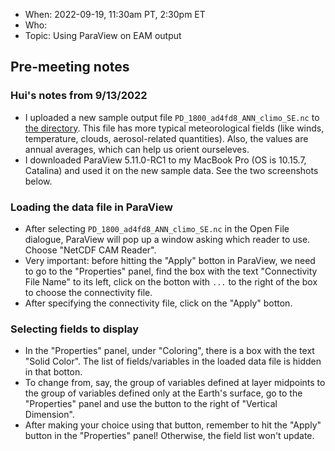 * When: 2022-09-19, 11:30am PT, 2:30pm ET
* Who: 
* Topic: Using ParaView on EAM output

## Pre-meeting notes

### Hui's notes from 9/13/2022

* I uploaded a new sample output file `PD_1800_ad4fd8_ANN_climo_SE.nc` to [the directory](https://compy-dtn.pnl.gov/wanh895/ParaView_EAM/cubed_sphere/model_output_samples/). This file has more typical meteorological fields (like winds, temperature, clouds, aerosol-related quantities). Also, the values are annual averages, which can help us orient ourseleves.
* I downloaded ParaView 5.11.0-RC1 to my MacBook Pro (OS is 10.15.7, Catalina) and used it on the new sample data. See the two screenshots below.

### Loading the data file in ParaView

* After selecting `PD_1800_ad4fd8_ANN_climo_SE.nc` in the Open File dialogue, ParaView will pop up a window asking which reader to use. Choose "NetCDF CAM Reader".
* Very important: before hitting the "Apply" botton in ParaView, we need to go to the "Properties" panel, find the box with the text "Connectivity File Name" to its left, click on the botton with `...` to the right of the box to choose the connectivity file.
* After specifying the connectivity file, click on the "Apply" botton.

### Selecting fields to display

* In the "Properties" panel, under "Coloring", there is a box with the text "Solid Color". The list of fields/variables in the loaded data file is hidden in that botton.
* To change from, say, the group of variables defined at layer midpoints to the group of variables defined only at the Earth's surface, go to the "Properties" panel and use the button to the right of "Vertical Dimension".
* After making your choice using that button, remember to hit the "Apply" button in the "Properties" panel! Otherwise, the field list won't update.


 
